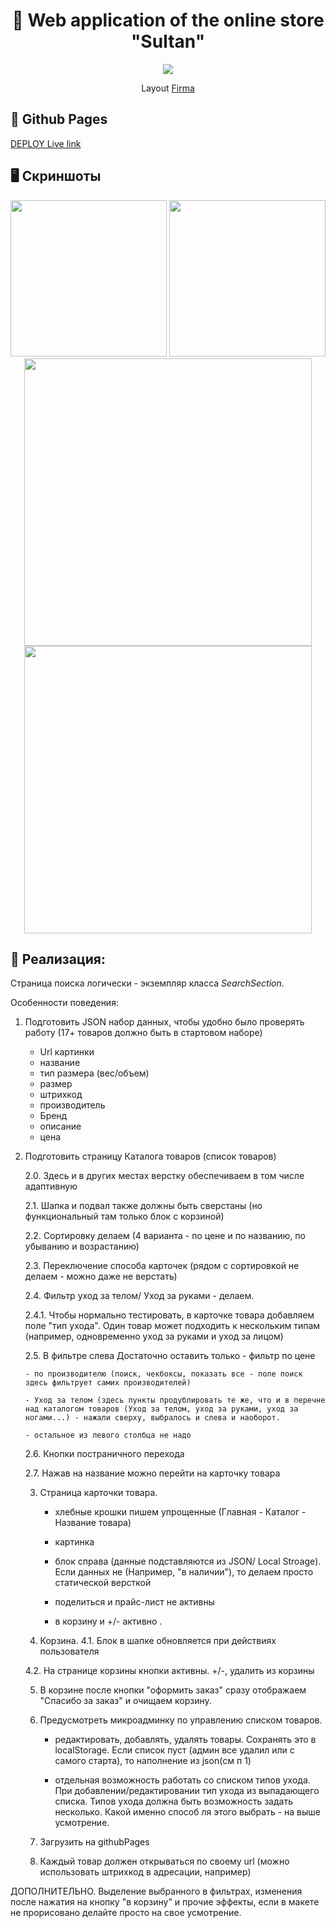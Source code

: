 <h1 align="center">🛒 Web application of the online store "Sultan"</h1>

<p align="center">
  <a href="https://skillicons.dev">
    <img src="https://skillicons.dev/icons?i=react,redux,ts" />
  </a>
</p>


<p align="center">
   Layout <a href="https://www.figma.com/file/UyRTxOVJvoMyjlcr70eH66/%5BPublished%5D%5BRU%5D-%C2%AB%D0%A1%D1%83%D0%BB%D1%82%D0%B0%D0%BD%C2%BB?t=c7h39INUjYM9hUOW-0">Firma</a>
</p>

## 🔗 Github Pages

[DEPLOY Live link](https://safym.github.io/sultan-shop/)

## 🖥️ Скриншоты

<p align="center">
    <img height="250px" src="https://user-images.githubusercontent.com/99616798/229374519-553db1fe-c96c-4d6c-9e21-6f9467e55148.png" />
    <img height="250px" src="https://user-images.githubusercontent.com/99616798/229374304-857cee78-474f-4beb-b986-5893e67a030c.png" />
    <img height="460px" src="https://user-images.githubusercontent.com/99616798/229374306-1e2b6db0-2ab6-4555-b864-a26c47c58905.png" />
    <img height="460px" src="https://user-images.githubusercontent.com/99616798/229374447-c644bb27-fc4c-4047-98c6-46d975be71b6.png" />
</p>

## 📑 Реализация:


Страница поиска логически - экземпляр класса *SearchSection*.

Особенности поведения:

1.  Подготовить JSON набор данных, чтобы удобно было проверять работу (17+ товаров должно быть в стартовом наборе)
    - Url картинки
    - название
    - тип размера (вес/объем)
    - размер
    - штрихкод
    - производитель
    - Бренд
    - описание
    - цена

2.  Подготовить страницу Каталога товаров (список товаров)

    2.0. Здесь и в других местах верстку обеспечиваем в том числе адаптивную

    2.1.  Шапка и подвал также должны быть сверстаны (но функциональный там только блок с корзиной)

    2.2.  Сортировку делаем (4 варианта - по цене и по названию, по убыванию и возрастанию)
    
    2.3. Переключение способа карточек (рядом с сортировкой не делаем - можно даже не верстать)

    2.4. Фильтр уход за телом/ Уход за руками - делаем.

    2.4.1. Чтобы нормально тестировать, в карточке товара добавляем поле "тип ухода". Один товар может подходить к нескольким типам (например, одновременно уход за руками и уход за лицом)

    2.5.  В фильтре слева Достаточно оставить только
        - фильтр по цене

        - по производителю (поиск, чекбоксы, показать все - поле поиск здесь фильтрует самих производителей)

        - Уход за телом (здесь пункты продублировать те же, что и в перечне над каталогом товаров (Уход за телом, уход за руками, уход за ногами...) - нажали сверху, выбралось и слева и наоборот.

        - остальное из левого столбца не надо
        
    2.6. Кнопки постраничного перехода
    
    2.7. Нажав на название можно перейти на карточку товара
    
    3. Страница карточки товара. 
    
        - хлебные крошки пишем упрощенные (Главная - Каталог - Название товара)
        
        - картинка
        
        - блок справа (данные подставляются из JSON/ Local Stroage). Если данных не (Например, "в наличии"), то делаем просто статической версткой
        
        - поделиться и прайс-лист не активны
        
        - в корзину и +/- активно .
        
    4. Корзина. 
    4.1. Блок в шапке обновляется при действиях пользователя
    
    4.2. На странице корзины кнопки активны. +/-, удалить из корзины
    
    5. В корзине после кнопки "оформить заказ" сразу отображаем "Спасибо за заказ" и очищаем корзину.
    
    6. Предусмотреть микроадминку по управлению списком товаров.
    
        - редактировать, добавлять, удалять товары. Сохранять это в localStorage. Если список пуст (админ все удалил или с самого старта), то наполнение из json(см п 1)
        
        - отдельная возможность работать со списком типов ухода. При добавлении/редактировании тип ухода из выпадающего списка. Типов ухода должна быть возможность задать несколько. Какой именно способ ля этого выбрать - на выше усмотрение.
        
    7. Загрузить на githubPages
    
    8. Каждый товар должен открываться по своему url (можно использовать штрихкод в адресации, например)
    
ДОПОЛНИТЕЛЬНО.
Выделение выбранного в фильтрах, изменения после нажатия на кнопку "в корзину" и прочие эффекты, если в макете не прорисовано делайте просто на свое усмотрение.
